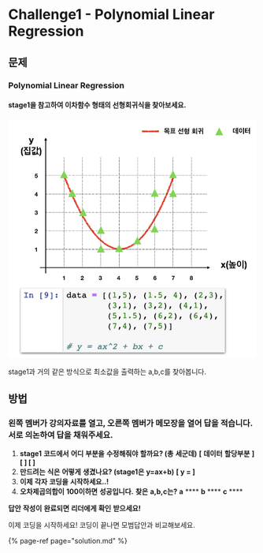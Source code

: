# Challenge1 - Polynomial Linear Regression

## 문제

### Polynomial Linear Regression

#### stage1을 참고하여 이차함수 형태의 선형회귀식을 찾아보세요.

![](../.gitbook/assets/image%20%28139%29.png)

stage1과 거의 같은 방식으로 최소값을 출력하는 a,b,c를 찾아봅니다.​

## 방법​

### **왼쪽** **멤버가** **강의자료를** **열고,** **오른쪽** **멤버가** **메모장을** **열어** **답을** **적습니다.** **서로** **의논하여** **답을** **채워주세요.**

1. **stage1** **코드에서** **어디** **부분을** **수정해줘야** **할까요? \(총** **세군데\)**  **\[** **데이터** **할당부분** **\] \[                  \] \[                  \]**
2. **만드려는** **식은** **어떻게** **생겼나요? \(stage1은** **y=ax+b\)**  **\[ y =                                                              \]**
3. **이제** **각자** **코딩을** **시작하세요..!**
4. **오차제곱의합이** **100이하면** **성공입니다.** **찾은** **a,b,c는?**  **a**                   **** **b**                   **** **c**                  ****

**답안** **작성이** **완료되면** **리더에게** **확인** **받으세요!**

이제 코딩을 시작하세요! 코딩이 끝나면 모범답안과 비교해보세요.

{% page-ref page="solution.md" %}



